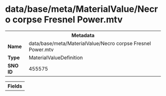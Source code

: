 <h1>data/base/meta/MaterialValue/Necro corpse Fresnel Power.mtv</h1><table><tr><th colspan="100%">Metadata</th></tr><tr><td><b>Name</b></td><td>data/base/meta/MaterialValue/Necro corpse Fresnel Power.mtv</td></tr><tr><td><b>Type</b></td><td>MaterialValueDefinition</td></tr><tr><td><b>SNO ID</b></td><td>455575</td></tr></table>

<table><tr><th colspan="100%">Fields</th></tr></table>

